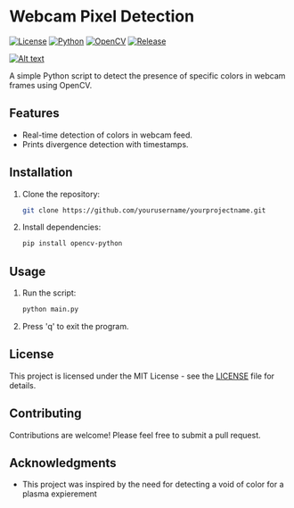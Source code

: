 # Webcam Pixel Detection

[![License](https://img.shields.io/badge/license-MIT-blue.svg)](https://opensource.org/licenses/MIT)
[![Python](https://img.shields.io/badge/python-3.6%20%7C%203.7%20%7C%203.8%20%7C%203.9-blue)](https://www.python.org/)
[![OpenCV](https://img.shields.io/badge/OpenCV-4.5.3-blue)](https://opencv.org/)
[![Release](https://img.shields.io/github/v/release/s5y-ux/Webcam-Pixel-Detector)](https://github.com/s5y-ux/Webcam-Pixel-Detector/releases)

[![Alt text](https://img.youtube.com/vi/B3zmLvYld30/0.jpg)](https://www.youtube.com/watch?v=B3zmLvYld30)


A simple Python script to detect the presence of specific colors in webcam frames using OpenCV.

## Features

- Real-time detection of colors in webcam feed.
- Prints divergence detection with timestamps.

## Installation

1. Clone the repository:

    ```bash
    git clone https://github.com/yourusername/yourprojectname.git
    ```

2. Install dependencies:

    ```bash
    pip install opencv-python
    ```

## Usage

1. Run the script:

    ```bash
    python main.py
    ```

2. Press 'q' to exit the program.

## License

This project is licensed under the MIT License - see the [LICENSE](LICENSE) file for details.

## Contributing

Contributions are welcome! Please feel free to submit a pull request.

## Acknowledgments

- This project was inspired by the need for detecting a void of color for a plasma expierement
